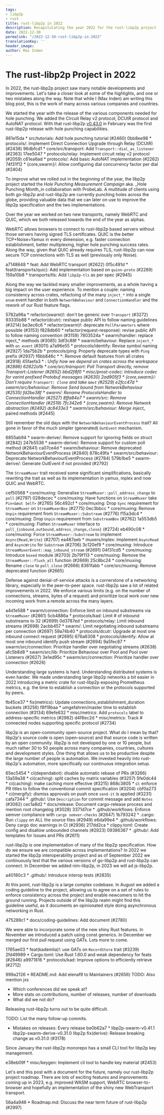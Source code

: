 ```yaml
---
tags:
- libp2p
- rust
title: rust-libp2p in 2022
description: Recapitulating the year 2022 for the rust-libp2p project
date: 2022-12-30
permalink: "/2022-12-30-rust-libp2p-in-2022"
translationKey: ''
header_image:
author: Max Inden
---
```


# The rust-libp2p Project in 2022

In 2022, the rust-libp2p project saw many notable developments and improvements.
Let's take a closer look at some of the highlights, and one or two mistakes
along the way. Note that while I (Max Inden) am writing this blog post, this is
the work of many across various companies and countries.

We started the year with the release of the various components needed for hole
punching. We added the Circuit Relay v2 protocol, DCUtR protocol and AutoNAT
protocol. With that rust-libp2p
[v0.43.0](https://github.com/libp2p/rust-libp2p/releases/tag/v0.43.0) in
February was the first rust-libp2p release with hole punching capabilities.

861e15da * src/tutorials: Add hole punching tutorial (#2460)
0bb8ee98 * protocols/: Implement Direct Connection Upgrade through Relay (DCUtR) (#2438)
96dbfcd1 * core/src/transport: Add `Transport::dial_as_listener` (#2363)
17ee5047 *  protocols/relay: Implement circuit relay v2 protocol  (#2059)
c61ea6ad * protocols/: Add basic AutoNAT implementation (#2262)
74f31f12 * {core,swarm}/: Allow configuring dial concurrency factor per dial (#2404)

To improve what we rolled out in the beginning of the year, the libp2p project
started the _Hole Punching Measurement Campaign_ aka. _Hole Punching Month_in
collaboration with ProbeLab. A multitude of clients using both go-libp2p and
rust-libp2p are currently punching holes across the globe, providing valuable
data that we can later on use to improve the libp2p specification and the two
implementations.

Over the year we worked on two new transports, namely WebRTC and QUIC, which we
both released towards the end of the year as alphas.

WebRTC allows browsers to connect to rust-libp2p based servers without those
servers having signed TLS certificates. QUIC is the better TCP+Noise+Yamux in
every dimension, e.g. faster connection establishment, better multiplexing,
higher hole punching success rates. Along the way, given that QUIC already
requires TLS, rust-libp2p can now secure TCP connections with TLS as well
(previously only Noise).

a7148648 * feat: Add WebRTC transport (#2622)
0f5c491d * feat(transports/quic): Add implementation based on `quinn-proto` (#2289)
159a10b8 * transports/tls: Add `libp2p-tls` as per spec (#2945)

Along the way we tackled many smaller improvements, as a whole having a big
impact on the user experience. To mention a couple: naming consistency across
crates, refactoing of the many `inject_*` into a single `enum` event handler in
both `NetworkBehaviour` and `ConnectionHandler` and the rework of our Rust
feature flags.

5782a96a * refactor(swarm)!: don't be generic over `Transport` (#3272)
93335b88 * refactor(dcutr): reshape public API to follow naming guidelines (#3214)
be3ec6c6 * refactor(swarm)!: deprecate `PollParameters` where possible (#3153)
f828db60 * refactor(request-response): revise public API to follow naming convention (#3159)
7803524a * swarm/handler: replace inject_* methods (#3085)
3df3c88f * swarm/behaviour: Replace `inject_*` with `on_event` (#3011)
a7a96e55 * protocols/identify: Revise symbol naming (#2927)
1da75b2b * protocols/ping: Properly deprecate types with `Ping` prefix (#2937)
f6bb846c * *: Remove default features from all crates (#2918)
45faefa3 * *: Unfiy how we depend on crates across the workspace (#2886)
62622a1b * core/src/transport: Poll Transport directly, remove Transport::Listener (#2652)
bbd2f8f0 *  misc/prost-codec: Introduce codec for varint prefixed Protobuf messages  (#2630)
2ad905f3 * {core,swarm}/: Don't require `Transport: Clone` and take `&mut` (#2529)
e2fcc47d * swarm/src/behaviour: Remove Send bound from NetworkBehaviour (#2535)
fd2be38f * swarm/: Rename ProtocolsHandler to ConnectionHandler (#2527)
8ffa84e7 * swarm/src: Remove ConnectionHandler (#2519)
7fc342e6 * {core,swarm}: Remove Network abstraction (#2492)
dc8433e3 * swarm/src/behaviour: Merge inject_* paired methods (#2445)

Still remember the old days with the `NetworkBehaviourEventProcess` trait? All
gone in favor of the much simpler (generated) `OutEvent` mechanism.

6855ab94 * swarm-derive/: Remove support for ignoring fields on struct (#2842)
247b5536 * swarm-derive/: Remove support for custom poll method (#2841)
ca07ce4d * swarm/behaviour: Remove deprecated NetworkBehaviourEventProcess (#2840)
878c49fa * swarm/src/behaviour: Deprecate NetworkBehaviourEventProcess (#2784)
579b1be5 * swarm-derive/: Generate OutEvent if not provided (#2792)

The `StreamMuxer` trait received some significant simplifications, basically
rewriting the trait as well as its implementation in yamux, mplex and now QUIC
and WebRTC.

cef50568 * core/muxing: Generalise `StreamMuxer::poll_address_change` to `poll` (#2797)
028decec * core/muxing: Have functions on `StreamMuxer` take `Pin<&mut Self>` (#2765)
56c492cf * core/muxing: Drop `Sync` requirement for `StreamMuxer` on `StreamMuxerBox` (#2775)
0ec3bbcc * core/muxing: Remove `Unpin` requirement from `StreamMuxer::Substream` (#2776)
f15a3dc4 * core/muxing: Drop `Unpin` requirement from `SubstreamBox` (#2762)
1a553db5 * core/muxing: Flatten `StreamMuxer` interface to `poll_{inbound,outbound,address_change,close}` (#2724)
eb490c08 * core/muxing: Force `StreamMuxer::Substream` to implement `Async{Read,Write}` (#2707)
ea487aeb * muxers/mplex: Implement `AsyncRead` and `AsyncWrite` for `Substream` (#2706)
3c120ef9 * core/muxing: Introduce `StreamMuxerEvent::map_inbound_stream` (#2691)
04f31cd5 * core/muxing: Introduce `boxed` module (#2703)
2b79f113 * core/muxing: Remove the `StreamMuxer::flush_all` function (#2669)
25c8bc24 * core/muxing: Rename `close` to `poll_close` (#2666)
8361fabb * core/src/muxing: Remove deprecated function (#2665)

Defense against denial-of-service attacks is a cornerstone of a networking
library, especially in the peer-to-peer space. rust-libp2p saw a lot of related
improvements in 2022. We enforce various limits (e.g. on the number of
connections, streams, bytes of a request) and prioritize local work over new
incoming work from a remote across the many layers.

a4d1e588 * swarm/connection: Enforce limit on inbound substreams via `StreamMuxer` (#2861)
5cb4886a * protocols/kad: Limit # of inbound substreams to 32 (#2699)
0d3787ed * protocols/relay: Limit inbound streams (#2698)
2acbb457 * swarm/: Limit negotiating inbound substreams per connection (#2697)
59a74b40 * protocols/dcutr: Upgrade at most one inbound connect request (#2695)
676a6308 * protocols/identify: Allow at most one inbound identify push stream (#2694)
9a5fec87 * swarm/src/connection: Prioritize handler over negotiating streams (#2638)
afc5b8d8 * swarm/src/lib: Prioritize Behaviour over Pool and Pool over Listeners  (#2627)
3e1ed95c * swarm/src/connection: Prioritize handler over connection (#2626)

Understanding large systems is hard. Understanding distributed systems is even
harder. We made understanding large libp2p networks a bit easier in 2022
introducing a metric crate for rust-libp2p exposing Prometheus metrics, e.g. the
time to establish a connection or the protocols supported by peers.

fb45ce37 * fix(metrics): Update connections_establishment_duration buckets (#3256)
f8f19baa * umgefahren/master time to establish connection (#3134)
69efe632 * misc/metrics: Add `protocols` label to address-specific metrics (#2982)
d4f8ec2d * misc/metrics: Track # connected nodes supporting specific protocol  (#2734)

libp2p is an open-community open-source project. What do I mean by that?
libp2p's source code is open (open-source) and that source code is written by an
open community. libp2p is not developed by one or 10 people, but much rather 30
to 50 people across many companies, countries, cultures and development styles.
One thing that allows us to be productive despite the large number of people is
automation. We invested heavily into rust-libp2p's automation, more specifically
our continuous integration setup.

65ec5454 * ci(dependabot): disable automatic rebase of PRs (#3266)
13a59a38 * ci(caching): split caches by matrix variables (#3257)
5fe0dc44 * ci(caching): make caching more effective (#3215)
868c3805 * ci: enforce PR titles to follow the conventional commit specification (#3204)
cbf0a273 * ci(mergify): dismiss approvals on push once `send-it` is applied (#3231)
cafa7344 * .github/: Use `Description` for commit message and add `Notes` (#3082)
cec1a8d2 * docs/release: Document cargo-release process and mention root changelog (#3028)
3371d7ce * .github/workflows: Enforce semver compliance with `cargo semver-checks` (#2647)
1b793242 * .cargo: Run `clippy` on ALL the source files (#2949)
e6da99e4 * .github/workflows: Deny cargo doc warnings in CI (#2936)
217dd2ca * clippy.toml: Create config and disallow unbounded channels (#2823)
09386387 * .github/: Add templates for Issues and PRs (#2611)

rust-libp2p is one implementation of many of the libp2p specification. How do we
ensure we are compatible across implementations? In 2022 we started the libp2p
interoperability project and as of September 2022 we continuously test that the
various versions of go-libp2p and rust-libp2p can connect. In December we added
nim-libp2p, in 2023 we will ad js-libp2p.

a40180c3 * .github/: Introduce interop tests (#2835)

At this point, rust-libp2p is a large complex codebase. In August we added a
coding guideline to the project, allowing us to agree on a set of rules to
enforce consistency across the project and enable newcomers to hit the ground
running. Projects outside of the libp2p realm might find this guideline useful,
as it documents an opinionated style doing asynchronous networking in Rust.

475289c1 * docs/coding-guidelines: Add document (#2780)

We were able to incorporate some of the new shiny Rust features. In November we
introduced a patch using const generics. In December we merged our first pull
request using GATs. Lots more to come.

1765ae03 * feat(kademlia)!: use GATs on `RecordStore` trait (#3239)
2fd49989 * Cargo.toml: Use Rust 1.60.0 and weak dependency for feats (#2646)
a9971816 * protocols/kad: Improve options to efficiently retrieve (#2712)

999a2126 * README.md: Add elenaf9 to Maintainers (#2656)
TODO: Also mention jxs

- Which conferences did we speak at?
- More stats on contributions, number of releases, number of downloads
- What did we not do?

Releasing rust-libp2p turns out to be quite difficult.

TODO: List the many follow-up commits.
- Mistakes on releases: Every release
be0b62a7 * libp2p-swarm-v0.41.1 libp2p-swarm-derive-v0.31.0 libp2p fix(derive): Release breaking change as v0.31.0 (#3178)

Since January the rust-libp2p monorepo has a small CLI tool for libp2p key management.

e38eb09f * misc/keygen: Implement cli tool to handle key material (#2453)

Let's end this post with a document for the future, namely our rust-libp2p
project roadmap. There are lots of exciting features and improvements coming up
in 2023, e.g. improved WASM support, WebRTC browser-to-browser and hopefully an
implementation of the shiny new WebTransport transport.

56a4a946 * Roadmap.md: Discuss the near term future of rust-libp2p (#2997)
